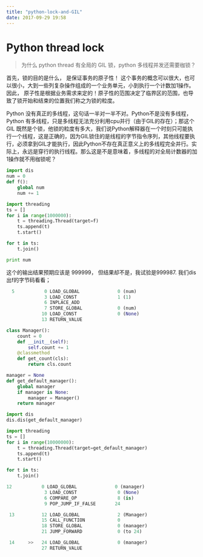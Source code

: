 ```yaml
---
title: "python-lock-and-GIL"
date: 2017-09-29 19:58
---
```


# Python thread lock
>为什么 python thread 有全局的 GIL 锁，python 多线程并发还需要枷锁？

首先，锁的目的是什么， 是保证事务的原子性！ 这个事务的概念可以很大，也可以很小，大到一些列复杂操作组成的一个业务单元，小到执行一个计数加1操作。 因此， 原子性是根据业务需求来定的！原子性的范围决定了临界区的范围，也导致了锁开始和结束的位置我们称之为锁的粒度。

Python 没有真正的多线程，这句话一半对一半不对。Python不是没有多线程，Python 有多线程，只是多线程无法充分利用cpu并行（由于GIL的存在）；那这个 GIL 既然是个锁，他锁的粒度有多大，我们说Python解释器在一个时刻只可能执行一个线程，这是正确的，因为GIL锁住的是线程的字节指令序列，其他线程要执行，必须拿到GIL才能执行，因此Python不存在真正意义上的多线程完全并行。实际上，永远是穿行的执行线程。那么这是不是意味着，多线程的对全局计数器的加1操作就不用枷锁呢？

```python
import dis
num = 0
def f():
    global num
    num += 1

import threading
ts = []
for i in range(1000000):
    t = threading.Thread(target=f)
    ts.append(t)
    t.start()

for t in ts:
    t.join()

print num
```
这个的输出结果预期应该是 999999， 但结果却不是，我试验是999987. 我们dis出f的字节码看看；
```python
  5           0 LOAD_GLOBAL              0 (num)
              3 LOAD_CONST               1 (1)
              6 INPLACE_ADD         
              7 STORE_GLOBAL             0 (num)
             10 LOAD_CONST               0 (None)
             13 RETURN_VALUE        
```

```python
class Manager():
    count = 0
    def __init__(self):
        self.count += 1
    @classmethod
    def get_count(cls):
        return cls.count

manager = None
def get_default_manager():
    global manager
    if manager is None:
        manager = Manager()
    return manager

import dis
dis.dis(get_default_manager)

import threading
ts = []
for i in range(10000000):
    t = threading.Thread(target=get_default_manager)
    ts.append(t)
    t.start()

for t in ts:
    t.join()

```

```python
12           0 LOAD_GLOBAL              0 (manager)
              3 LOAD_CONST               0 (None)
              6 COMPARE_OP               8 (is)
              9 POP_JUMP_IF_FALSE       24

 13          12 LOAD_GLOBAL              2 (Manager)
             15 CALL_FUNCTION            0
             18 STORE_GLOBAL             0 (manager)
             21 JUMP_FORWARD             0 (to 24)

 14     >>   24 LOAD_GLOBAL              0 (manager)
             27 RETURN_VALUE 
```